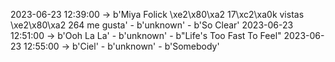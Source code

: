 2023-06-23 12:39:00 -> b'Miya Folick \xe2\x80\xa2 17\xc2\xa0k vistas \xe2\x80\xa2 264 me gusta' - b'unknown' - b'So Clear'
2023-06-23 12:51:00 -> b'Ooh La La' - b'unknown' - b"Life's Too Fast To Feel"
2023-06-23 12:55:00 -> b'Ciel' - b'unknown' - b'Somebody'
